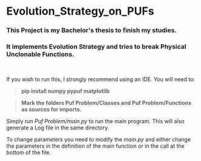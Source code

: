 # Evolution_Strategy_on_PUFs

### This Project is my Bachelor's thesis to finish my studies.
### It implements Evolution Strategy and tries to break Physical Unclonable Functions.
&nbsp; 
&nbsp; 
<p>

If you wish to run this, I strongly recommend using an IDE.
You will need to:

</p>
<p>

> **pip install numpy pypuf matplotlib**

> **Mark the folders Puf Problem/Classes and Puf Problem/Functions as sources for imports.**

</p>

<p>

Simply run *Puf Problem/main.py* to run the main program.
This will also generate a Log file in the same directory.

To change parameters you need to modify the *main.py* and either change the parameters in the definition of the main function or in the call at the bottom of the file.

</p>
